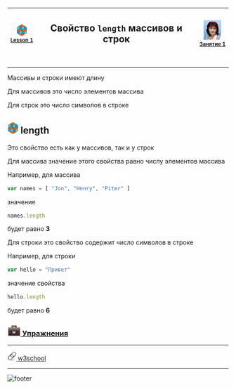 [footer]: https://github.com/garevna/js-course/raw/master/images/a-level-ico.png?raw=true
[me]: https://raw.githubusercontent.com/garevna/a-level-js-lessons/master/ico/myPhoto-40.png "Ⓒ Irina Fylyppova ( garevna ) 2019"

[ico20]: https://raw.githubusercontent.com/garevna/a-level-js-lessons/master/ico/a-level-20.png
[ico25]: https://raw.githubusercontent.com/garevna/a-level-js-lessons/master/ico/a-level-25.png
[hw-30]: https://raw.githubusercontent.com/garevna/a-level-js-lessons/master/ico/briefcase-30.png
[cap-20]: https://raw.githubusercontent.com/garevna/a-level-js-lessons/master/ico/coffee-20.png
[cap-25]: https://raw.githubusercontent.com/garevna/a-level-js-lessons/master/ico/coffee-25.png
[cap-30]: https://raw.githubusercontent.com/garevna/a-level-js-lessons/master/ico/coffee-30.png
[error]: https://raw.githubusercontent.com/garevna/a-level-js-lessons/master/ico/no_entry-20.png
[warn]: https://raw.githubusercontent.com/garevna/a-level-js-lessons/master/ico/warning-25.png
[link]: https://raw.githubusercontent.com/garevna/a-level-js-lessons/master/ico/link-20.png
[space-800]: https://raw.githubusercontent.com/garevna/a-level-js-lessons/master/ico/space-800.png

[lesson]: ../lessons/lesson-01.md

| ![ico25] <br/><sup>[**Lesson&nbsp;1**][lesson]</sup> | <h2>Свойство `length` массивов и строк</h2>![space-800] | ![me] <br/><sup>[**Занятие&nbsp;1**][lesson]</sup> |
|:-:|:-:|:-:|

_________________________________________________________________________

Массивы и строки имеют длину

Для массивов это число элементов массива

Для строк это число символов в строке

## ![ico25] length

Это свойство есть как у массивов, так и у строк

Для массива значение этого свойства равно числу элементов массива

Например, для массива

```javascript
var names = [ "Jon", "Henry", "Piter" ]
```

значение

```javascript
names.length
```

будет равно **3**

Для строки это свойство содержит число символов в строке

Например, для строки

```javascript
var hello = "Привет"
```

значение свойства

```javascript
hello.length
```

будет равно **6**

### [![hw-30] Упражнения](https://docs.google.com/forms/d/e/1FAIpQLSdsKuS6kG1r5O3H62G_m32NK8a88jmFmJ5e4N2uAiDLAb31xQ/viewform)

________________________________________________________

[![link] w3school](https://www.w3schools.com/js/tryit.asp?filename=tryjs_string_length)

________________________________________________________

![footer]
